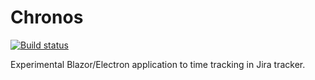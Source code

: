 # Chronos
[![Build status](https://ci.appveyor.com/api/projects/status/f6lbv2ivgibvqqxx/branch/master?svg=true)](https://ci.appveyor.com/project/Orwel/chronos/branch/master)

Experimental Blazor/Electron application to time tracking in Jira tracker.
